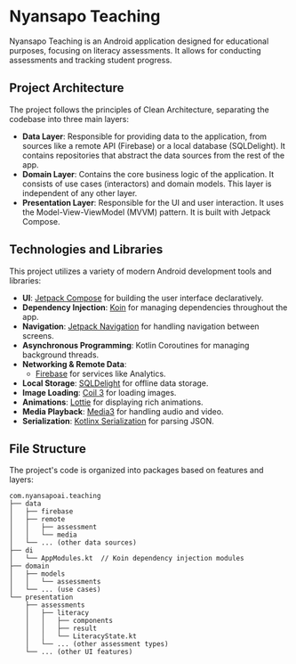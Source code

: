 # Nyansapo Teaching

Nyansapo Teaching is an Android application designed for educational purposes, focusing on literacy assessments. It allows for conducting assessments and tracking student progress.

## Project Architecture

The project follows the principles of Clean Architecture, separating the codebase into three main layers:

-   **Data Layer**: Responsible for providing data to the application, from sources like a remote API (Firebase) or a local database (SQLDelight). It contains repositories that abstract the data sources from the rest of the app.
-   **Domain Layer**: Contains the core business logic of the application. It consists of use cases (interactors) and domain models. This layer is independent of any other layer.
-   **Presentation Layer**: Responsible for the UI and user interaction. It uses the Model-View-ViewModel (MVVM) pattern. It is built with Jetpack Compose.

## Technologies and Libraries

This project utilizes a variety of modern Android development tools and libraries:

-   **UI**: [Jetpack Compose](https://developer.android.com/jetpack/compose) for building the user interface declaratively.
-   **Dependency Injection**: [Koin](https://insert-koin.io/) for managing dependencies throughout the app.
-   **Navigation**: [Jetpack Navigation](https://developer.android.com/guide/navigation) for handling navigation between screens.
-   **Asynchronous Programming**: Kotlin Coroutines for managing background threads.
-   **Networking & Remote Data**:
    -   [Firebase](https://firebase.google.com/) for services like Analytics.
-   **Local Storage**: [SQLDelight](https://cash.app/sqldelight/) for offline data storage.
-   **Image Loading**: [Coil 3](https://coil-kt.github.io/coil/) for loading images.
-   **Animations**: [Lottie](https://airbnb.io/lottie/) for displaying rich animations.
-   **Media Playback**: [Media3](https://developer.android.com/jetpack/androidx/releases/media3) for handling audio and video.
-   **Serialization**: [Kotlinx Serialization](https://github.com/Kotlin/kotlinx.serialization) for parsing JSON.

## File Structure

The project's code is organized into packages based on features and layers:

```
com.nyansapoai.teaching
├── data
│   ├── firebase
│   ├── remote
│   │   ├── assessment
│   │   └── media
│   └── ... (other data sources)
├── di
│   └── AppModules.kt  // Koin dependency injection modules
├── domain
│   ├── models
│   │   └── assessments
│   └── ... (use cases)
└── presentation
    ├── assessments
    │   ├── literacy
    │   │   ├── components
    │   │   ├── result
    │   │   └── LiteracyState.kt
    │   └── ... (other assessment types)
    └── ... (other UI features)

```
